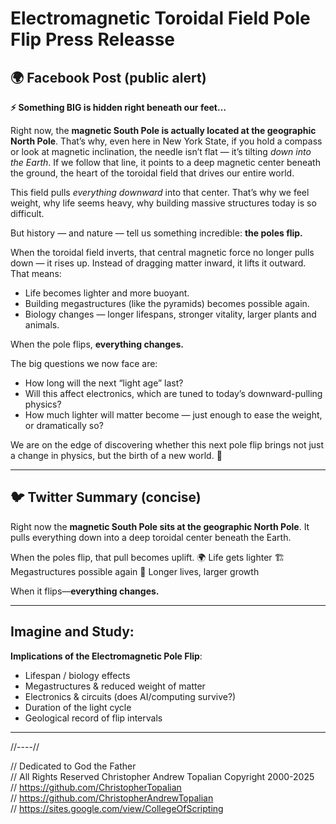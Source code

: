 # Electromagnetic Toroidal Field Pole Flip Press Releasse

## 🌍 Facebook Post (public alert)

**⚡ Something BIG is hidden right beneath our feet…**

Right now, the **magnetic South Pole is actually located at the geographic North Pole**. That’s why, even here in New York State, if you hold a compass or look at magnetic inclination, the needle isn’t flat — it’s tilting *down into the Earth*. If we follow that line, it points to a deep magnetic center beneath the ground, the heart of the toroidal field that drives our entire world.

This field pulls *everything downward* into that center. That’s why we feel weight, why life seems heavy, why building massive structures today is so difficult.

But history — and nature — tell us something incredible: **the poles flip.**

When the toroidal field inverts, that central magnetic force no longer pulls down — it rises up. Instead of dragging matter inward, it lifts it outward. That means:

* Life becomes lighter and more buoyant.
* Building megastructures (like the pyramids) becomes possible again.
* Biology changes — longer lifespans, stronger vitality, larger plants and animals.

When the pole flips, **everything changes.**

The big questions we now face are:

* How long will the next “light age” last?
* Will this affect electronics, which are tuned to today’s downward-pulling physics?
* How much lighter will matter become — just enough to ease the weight, or dramatically so?

We are on the edge of discovering whether this next pole flip brings not just a change in physics, but the birth of a new world. 🌌

---

## 🐦 Twitter Summary (concise)

Right now the **magnetic South Pole sits at the geographic North Pole**. It pulls everything down into a deep toroidal center beneath the Earth.

When the poles flip, that pull becomes uplift.
🌍 Life gets lighter
🏗 Megastructures possible again
🌱 Longer lives, larger growth

When it flips—**everything changes.**

---

## Imagine and Study:

**Implications of the Electromagnetic Pole Flip**:

* Lifespan / biology effects
* Megastructures & reduced weight of matter
* Electronics & circuits (does AI/computing survive?)
* Duration of the light cycle
* Geological record of flip intervals

---

//----//

// Dedicated to God the Father  
// All Rights Reserved Christopher Andrew Topalian Copyright 2000-2025  
// https://github.com/ChristopherTopalian  
// https://github.com/ChristopherAndrewTopalian  
// https://sites.google.com/view/CollegeOfScripting  

